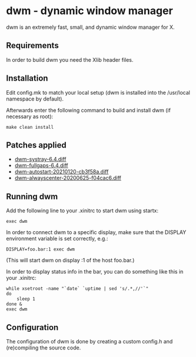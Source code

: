 dwm - dynamic window manager
============================
dwm is an extremely fast, small, and dynamic window manager for X.


Requirements
------------
In order to build dwm you need the Xlib header files.


Installation
------------
Edit config.mk to match your local setup (dwm is installed into
the /usr/local namespace by default).

Afterwards enter the following command to build and install dwm (if
necessary as root):

    make clean install

Patches applied
---------------
- [dwm-systray-6.4.diff](https://dwm.suckless.org/patches/systray/)
- [dwm-fullgaps-6.4.diff](https://dwm.suckless.org/patches/fullgaps/)
- [dwm-autostart-20210120-cb3f58a.diff](https://dwm.suckless.org/patches/autostart/)
- [dwm-alwayscenter-20200625-f04cac6.diff](https://dwm.suckless.org/patches/alwayscenter/)

Running dwm
-----------
Add the following line to your .xinitrc to start dwm using startx:

    exec dwm

In order to connect dwm to a specific display, make sure that
the DISPLAY environment variable is set correctly, e.g.:

    DISPLAY=foo.bar:1 exec dwm

(This will start dwm on display :1 of the host foo.bar.)

In order to display status info in the bar, you can do something
like this in your .xinitrc:

    while xsetroot -name "`date` `uptime | sed 's/.*,//'`"
    do
        sleep 1
    done &
    exec dwm


Configuration
-------------
The configuration of dwm is done by creating a custom config.h
and (re)compiling the source code.
